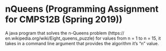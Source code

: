 # nQueens (Programming Assignment for CMPS12B (Spring 2019))

A java program that solves the n-Queens problem (https:// en.wikipedia.org/wiki/Eight_queens_puzzle) for values from n = 1 to n = 15, it takes in a command line argument that provides the algorithm it’s “n” value. 

